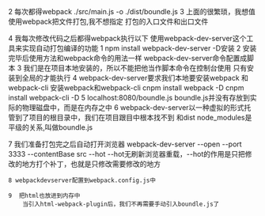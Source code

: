 2 每次都得webpack ./src/main.js -o ./dist/boundle.js
3 上面的很繁琐，我想值使用webpack把文件打包,我不想指定
     打包的入口文件和出口文件
     
     
4 我每次修改代码之后都得webpack执行以下
    使用webpack-dev-server这个工具来实现自动打包编译的功能
	1 npm install webpack-dev-server -D安装
	2  安装完毕后使用方法和webpack命令的用法一样
	  webpack-dev-server命令配置成脚本
	3  我们是在项目本地安装的，所以不能把他当作脚本命令在控制台使用
	    只有安装到全局的才能执行
	4 webpack-dev-server要求我们本地要安装webpack 和webpack-cli
	  安装webpack和webpack-cli
	  cnpm install webpack -D
	  cnpm install webpack-cli -D
	5 localhost:8080/boundle.js
	  boundle.js并没有存放到实际的物理磁盘中，而是在内存之中
	6 webpack-dev-server以一种虚拟的形式托管到了项目的根目录中，我们在项目跟目中根本找不到
		和dist node_modules是平级的关系,叫做boundle.js
		
  7 我们准备打包完之后自动打开浏览器
  	webpack-dev-server --open --port 3333 --contentBase src --hot
  	--hot无刷新浏览器重载，--hot的作用是只把修改的地方打个补丁，也就是只修改需要修改的地方
  	
	8 webpackdevserver配置到webpack.config.js中
	
	9  把html也放进到内存中
		当引入html-webpack-plugin后，我们不再需要手动引入boundle.js了